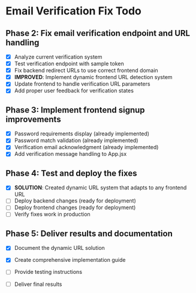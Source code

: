 # Email Verification Fix Todo

## Phase 2: Fix email verification endpoint and URL handling
- [x] Analyze current verification system
- [x] Test verification endpoint with sample token
- [x] Fix backend redirect URLs to use correct frontend domain
- [x] **IMPROVED**: Implement dynamic frontend URL detection system
- [x] Update frontend to handle verification URL parameters
- [x] Add proper user feedback for verification states

## Phase 3: Implement frontend signup improvements  
- [x] Password requirements display (already implemented)
- [x] Password match validation (already implemented)
- [x] Verification email acknowledgment (already implemented)
- [x] Add verification message handling to App.jsx

## Phase 4: Test and deploy the fixes
- [x] **SOLUTION**: Created dynamic URL system that adapts to any frontend URL
- [ ] Deploy backend changes (ready for deployment)
- [ ] Deploy frontend changes (ready for deployment)
- [ ] Verify fixes work in production

## Phase 5: Deliver results and documentation
- [x] Document the dynamic URL solution
- [x] Create comprehensive implementation guide
- [ ] Provide testing instructions
- [ ] Deliver final results

